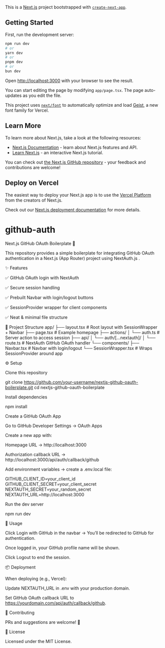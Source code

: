 This is a [Next.js](https://nextjs.org) project bootstrapped with [`create-next-app`](https://nextjs.org/docs/app/api-reference/cli/create-next-app).

## Getting Started

First, run the development server:

```bash
npm run dev
# or
yarn dev
# or
pnpm dev
# or
bun dev
```

Open [http://localhost:3000](http://localhost:3000) with your browser to see the result.

You can start editing the page by modifying `app/page.tsx`. The page auto-updates as you edit the file.

This project uses [`next/font`](https://nextjs.org/docs/app/building-your-application/optimizing/fonts) to automatically optimize and load [Geist](https://vercel.com/font), a new font family for Vercel.

## Learn More

To learn more about Next.js, take a look at the following resources:

- [Next.js Documentation](https://nextjs.org/docs) - learn about Next.js features and API.
- [Learn Next.js](https://nextjs.org/learn) - an interactive Next.js tutorial.

You can check out [the Next.js GitHub repository](https://github.com/vercel/next.js) - your feedback and contributions are welcome!

## Deploy on Vercel

The easiest way to deploy your Next.js app is to use the [Vercel Platform](https://vercel.com/new?utm_medium=default-template&filter=next.js&utm_source=create-next-app&utm_campaign=create-next-app-readme) from the creators of Next.js.

Check out our [Next.js deployment documentation](https://nextjs.org/docs/app/building-your-application/deploying) for more details.
# github-auth


Next.js GitHub OAuth Boilerplate 🔑

This repository provides a simple boilerplate for integrating GitHub OAuth authentication in a Next.js (App Router) project using NextAuth.js
.

✨ Features

✅ GitHub OAuth login with NextAuth

✅ Secure session handling

✅ Prebuilt Navbar with login/logout buttons

✅ SessionProvider wrapper for client components

✅ Neat & minimal file structure

📂 Project Structure
app/
├── layout.tsx              # Root layout with SessionWrapper + Navbar
├── page.tsx                # Example homepage
├── actions/
│   └── auth.ts             # Server action to access session
├── api/
│   └── auth/[...nextauth]/
│       └── route.ts        # NextAuth GitHub OAuth handler
└── components/
    ├── Navbar.tsx          # Navbar with login/logout
    └── SessionWrapper.tsx  # Wraps SessionProvider around app

⚙️ Setup

Clone this repository

git clone https://github.com/your-username/nextjs-github-oauth-boilerplate.git
cd nextjs-github-oauth-boilerplate


Install dependencies

npm install


Create a GitHub OAuth App

Go to GitHub Developer Settings
 → OAuth Apps

Create a new app with:

Homepage URL → http://localhost:3000

Authorization callback URL → http://localhost:3000/api/auth/callback/github

Add environment variables → create a .env.local file:

GITHUB_CLIENT_ID=your_client_id
GITHUB_CLIENT_SECRET=your_client_secret
NEXTAUTH_SECRET=your_random_secret
NEXTAUTH_URL=http://localhost:3000


Run the dev server

npm run dev

🚀 Usage

Click Login with GitHub in the navbar → You’ll be redirected to GitHub for authentication.

Once logged in, your GitHub profile name will be shown.

Click Logout to end the session.

📦 Deployment

When deploying (e.g., Vercel):

Update NEXTAUTH_URL in .env with your production domain.

Set GitHub OAuth callback URL to https://yourdomain.com/api/auth/callback/github.

🤝 Contributing

PRs and suggestions are welcome! 🎉

📜 License

Licensed under the MIT License.
